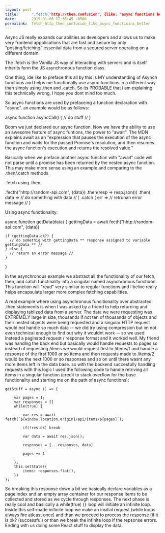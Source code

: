 ```yaml
---
layout: post
title:      ".fetch("http://then.confusion", {like: "async functions better"})"
date:       2019-01-06 17:36:45 -0500
permalink:  fetch_http_then_confusion_like_async_functioins_better
---
```



Async JS really expands our abilities as developers and  allows us to make very frontend appplications that are fast and secure by only "posting/fetching" essential data from a secured server operating on a different domain.

The .fetch is the Vanilla JS way of interacting with servers and is itself inherits form the JS  asynchronous function class.

One thing, ide like to preface this all by this is MY understanding of Asynch functions and helps me functionally use async functions in a different way than simply using .then and .catch. So its PROBABLE that i am explaining this technically wrong, I hope you dont mind too much.

So async functions are used by prefaceing a function declaration with "async".   an example would be as follows:

async function asyncCall() {
     // do stuff //
}

Boom we just declared our async function.  Now we have the ability to use an awesome feature of async funtions, the power to "await".  The MDN explains await as an "expression that pauses the execution of the async function and waits for the passed Promise's resolution, and then resumes the async function's execution and returns the resolved value."

Basically when we preface another async function with "await" code will not parse until a promise has been returned by the nested async function.   This may make more sense using an example and comparing to the .then/.catch methods.

.fetch using .then:

.fecth("hhtp://random-api.com", {data})
  .then(resp => resp.json())
	.then( data => // do something with data // )
	.catch ( err => // retrunan error message // )
	
Using async functionality:

async function getData(data) {
  gettingData = await fecth("hhtp://random-api.com", {data})
	
	if (gettingData.ok?) {
	  // do somethig with gettingData ** response assigned to variable gettingData ** //
	} else {
	  // return an error message //
	}
}

In the asynchronous example we abstract all the functionality of our fetch, then, and catch functinality into a singular named asynchronous functioon.  This function will "read" very similiar to regular functions and I belive really helps encapsulate larger more complex fetching capabilities.

A real example where using asynchronous funcitionality over abstracted .then statements is when I was asked by a friend to help returning and displaying tablized data from a server.  The data we were requesting was EXTREMELY large in size, thousands if not ten of thousands of objects and their nested objects were being requested and a singular HTTP request would not handle so much data -- we did try using compression but im not even technical enough to find out why it wouldnt work -- so we used instead a paginated request / response format and it worked well.  My friend was handlng the back end but basically would handle requests to pages so instead of requesting /items we would request first to /items/1 and handle a response of the first 1000 or so items and then requests made to /items/2 would be the next 1000 or so responses and so on until there wasnt any more items left in the data base.  so with the backend succesfully handling requests with this logic I used the following code to handle retriving all items in a singular function (credit to stack overflow for the base functionality and starting me on the path of async functions):

    getStuff = async () => {

        var pages = 1;
        var responses = []
        while(true) {
    
            var res = await fetch(`${window.location.origin}/api/items/${pages}`);
    
            if(!res.ok) break
    
            var data = await res.json();

            responses = [...responses, data]

            pages += 1
    
        };
        this.setState({
            items: responses.flat(),
        })
    };
		
So breaking this response down a bit we basically declare variables as a page index and an empty array container for our response items to be collected and stored as we cycle through responses.  The next phase is really cool and basiically a while(true) {} loop will initiate an infinite loop.  Inside this self-made inifinite loop we make an insitial request (while loops always fire atleast once) and than we proceed to process the response (if it is ok? (successful) or than we break the infinite loop if the repsonse errors.  Ending with us doing some React stuff to display the data.


